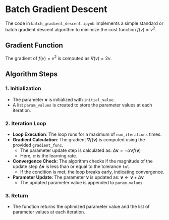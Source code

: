 # Batch Gradient Descent

The code in `batch_gradient_descent.ipynb` implements a simple standard or batch gradient descent algorithm to minimize the cost function $f(v) = v^2$.

## Gradient Function
The gradient of  $f(v) = v^2$ is computed as $\nabla(v) = 2v$.

## Algorithm Steps

### 1. Initialization
- The parameter $\mathbf{v}$ is initialized with `initial_value`.
- A list `param_values` is created to store the parameter values at each iteration.

### 2. Iteration Loop
- **Loop Execution**: The loop runs for a maximum of `num_iterations` times.
- **Gradient Calculation**: The gradient $\nabla f(\mathbf{v})$ is computed using the provided `gradient_func`.
  - The parameter update step is calculated as:
    $\Delta \mathbf{v} = -\alpha \nabla f(\mathbf{v})$
  - Here, $\alpha$ is the learning rate.
- **Convergence Check**: The algorithm checks if the magnitude of the update step $\Delta \mathbf{v}$ is less than or equal to the tolerance `tol`.
  - If the condition is met, the loop breaks early, indicating convergence.
- **Parameter Update**: The parameter $\mathbf{v}$ is updated as: $\mathbf{v} \leftarrow \mathbf{v} + \Delta \mathbf{v}$
  - The updated parameter value is appended to `param_values`.

### 3. Return
- The function returns the optimized parameter value and the list of parameter values at each iteration.
